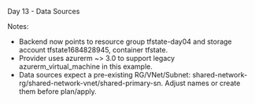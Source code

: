 Day 13 - Data Sources

Notes:
- Backend now points to resource group tfstate-day04 and storage account tfstate1684828945, container tfstate.
- Provider uses azurerm ~> 3.0 to support legacy azurerm_virtual_machine in this example.
- Data sources expect a pre-existing RG/VNet/Subnet: shared-network-rg/shared-network-vnet/shared-primary-sn.
  Adjust names or create them before plan/apply.
